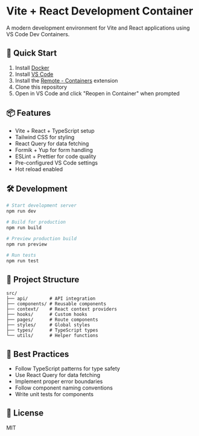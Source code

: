 # Vite + React Development Container

A modern development environment for Vite and React applications using VS Code Dev Containers.

## 🚀 Quick Start

1. Install [Docker](https://www.docker.com/products/docker-desktop)
2. Install [VS Code](https://code.visualstudio.com/)
3. Install the [Remote - Containers](https://marketplace.visualstudio.com/items?itemName=ms-vscode-remote.remote-containers) extension
4. Clone this repository
5. Open in VS Code and click "Reopen in Container" when prompted

## 📦 Features

- Vite + React + TypeScript setup
- Tailwind CSS for styling
- React Query for data fetching
- Formik + Yup for form handling
- ESLint + Prettier for code quality
- Pre-configured VS Code settings
- Hot reload enabled

## 🛠️ Development

```bash
# Start development server
npm run dev

# Build for production
npm run build

# Preview production build
npm run preview

# Run tests
npm run test
```

## 📁 Project Structure

```
src/
├── api/        # API integration
├── components/ # Reusable components
├── context/    # React context providers
├── hooks/      # Custom hooks
├── pages/      # Route components
├── styles/     # Global styles
├── types/      # TypeScript types
└── utils/      # Helper functions
```

## 🧩 Best Practices

- Follow TypeScript patterns for type safety
- Use React Query for data fetching
- Implement proper error boundaries
- Follow component naming conventions
- Write unit tests for components

## 📄 License

MIT

